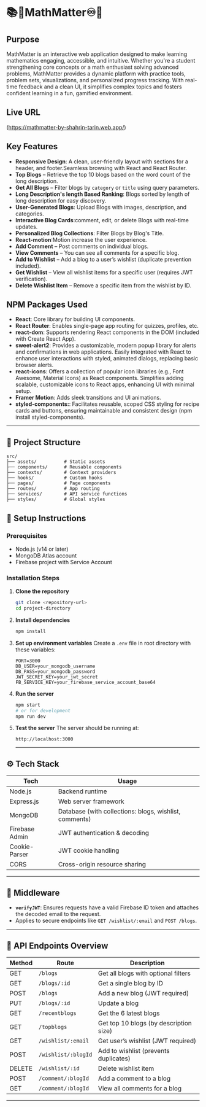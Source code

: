 # 📚🧪MathMatter♾️🌠

## Purpose
MathMatter is an interactive web application designed to make learning mathematics engaging, accessible, and intuitive. Whether you're a student strengthening core concepts or a math enthusiast solving advanced problems, MathMatter provides a dynamic platform with practice tools, problem sets, visualizations, and personalized progress tracking. With real-time feedback and a clean UI, it simplifies complex topics and fosters confident learning in a fun, gamified environment.


## Live URL
(https://mathmatter-by-shahrin-tarin.web.app/)

## Key Features
- **Responsive Design**: A clean, user-friendly layout with sections for a header, and footer.Seamless browsing with React and React Router.
- **Top Blogs** – Retrieve the top 10 blogs based on the word count of the long description.
- **Get All Blogs** – Filter blogs by `category` or `title` using query parameters.
- **Long Description's length Based Ranking**: Blogs sorted by length of long description  for easy discovery.
- **User-Generated Blogs**: Upload Blogs with images, description, and categories.
- **Interactive Blog Cards**:comment, edit, or delete Blogs with real-time updates.
- **Personalized Blog  Collections**: Filter Blogs by Blog's Title.
- **React-motion**:Motion increase the user experience.
- **Add Comment** – Post comments on individual blogs.
- **View Comments** – You can see all comments for a specific blog.
- **Add to Wishlist** – Add a blog to a user’s wishlist (duplicate prevention included).
- **Get Wishlist** – View all wishlist items for a specific user (requires JWT verification).
- **Delete Wishlist Item** – Remove a specific item from the wishlist by ID.


## NPM Packages Used
- **React**: Core library for building UI components.
- **React Router**: Enables single-page app routing for quizzes, profiles, etc.
- **react-dom**: Supports rendering React components in the DOM (included with Create React App).
- **sweet-alert2**: Provides a customizable, modern popup library for alerts and confirmations in web applications. Easily integrated with React to enhance user interactions with styled, animated dialogs, replacing basic browser alerts.
- **react-icons**: Offers a collection of popular icon libraries (e.g., Font Awesome, Material Icons) as React components. Simplifies adding scalable, customizable icons to React apps, enhancing UI with minimal setup.
- **Framer Motion**: Adds sleek transitions and UI animations.
- **styled-components:**: Facilitates reusable, scoped CSS styling for recipe cards and buttons, ensuring maintainable and consistent design (npm install styled-components).
---

## 📂 Project Structure

```
src/
├── assets/          # Static assets
├── components/      # Reusable components
├── contexts/        # Context providers
├── hooks/           # Custom hooks
├── pages/           # Page components
├── routes/          # App routing
├── services/        # API service functions
├── styles/          # Global styles
```

## 🚀 Setup Instructions

### Prerequisites

- Node.js (v14 or later)
- MongoDB Atlas account
- Firebase project with Service Account

### Installation Steps

1. **Clone the repository**

   ```bash
   git clone <repository-url>
   cd project-directory
   ```

2. **Install dependencies**

   ```bash
   npm install
   ```

3. **Set up environment variables** Create a `.env` file in root directory with
   these variables:

   ```
   PORT=3000
   DB_USER=your_mongodb_username
   DB_PASS=your_mongodb_password
   JWT_SECRET_KEY=your_jwt_secret
   FB_SERVICE_KEY=your_firebase_service_account_base64
   ```

4. **Run the server**

   ```bash
   npm start
   # or for development
   npm run dev
   ```

5. **Test the server** The server should be running at:
   ```
   http://localhost:3000
   ```
   ---

## ⚙️ Tech Stack

| Tech           | Usage                        |
|----------------|------------------------------|
| Node.js        | Backend runtime              |
| Express.js     | Web server framework         |
| MongoDB        | Database (with collections: blogs, wishlist, comments) |
| Firebase Admin | JWT authentication & decoding |
| Cookie-Parser  | JWT cookie handling          |
| CORS           | Cross-origin resource sharing |

---

## 🔐 Middleware

- **`verifyJWT`**: Ensures requests have a valid Firebase ID token and attaches the decoded email to the request.
- Applies to secure endpoints like `GET /wishlist/:email` and `POST /blogs`.

---



## 📁 API Endpoints Overview

| Method | Route                     | Description                           |
|--------|---------------------------|---------------------------------------|
| GET    | `/blogs`                  | Get all blogs with optional filters   |
| GET    | `/blogs/:id`              | Get a single blog by ID               |
| POST   | `/blogs`                  | Add a new blog (JWT required)         |
| PUT    | `/blogs/:id`              | Update a blog                         |
| GET    | `/recentblogs`            | Get the 6 latest blogs                |
| GET    | `/topblogs`               | Get top 10 blogs (by description size)|
| GET    | `/wishlist/:email`        | Get user’s wishlist (JWT required)    |
| POST   | `/wishlist/:blogId`       | Add to wishlist (prevents duplicates) |
| DELETE | `/wishlist/:id`           | Delete wishlist item                  |
| POST   | `/comment/:blogId`        | Add a comment to a blog               |
| GET    | `/comment/:blogId`        | View all comments for a blog          |

---

